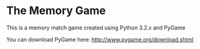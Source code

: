 The Memory Game
==================

This is a memory match game created using Python 3.2.x and PyGame

You can download PyGame here: http://www.pygame.org/download.shtml